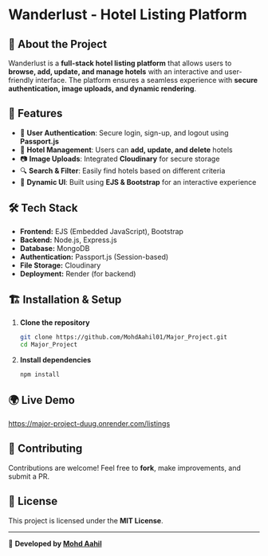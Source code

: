 # Wanderlust - Hotel Listing Platform


## 📌 About the Project
Wanderlust is a **full-stack hotel listing platform** that allows users to **browse, add, update, and manage hotels** with an interactive and user-friendly interface. The platform ensures a seamless experience with **secure authentication, image uploads, and dynamic rendering**.

## 🚀 Features

- 🔐 **User Authentication**: Secure login, sign-up, and logout using **Passport.js**
- 🏨 **Hotel Management**: Users can **add, update, and delete** hotels
- 📷 **Image Uploads**: Integrated **Cloudinary** for secure storage
- 🔍 **Search & Filter**: Easily find hotels based on different criteria
- 🎨 **Dynamic UI**: Built using **EJS & Bootstrap** for an interactive experience

## 🛠️ Tech Stack

- **Frontend:** EJS (Embedded JavaScript), Bootstrap
- **Backend:** Node.js, Express.js
- **Database:** MongoDB
- **Authentication:** Passport.js (Session-based)
- **File Storage:** Cloudinary
- **Deployment:** Render (for backend)

## 🏗️ Installation & Setup

1. **Clone the repository**
   ```sh
   git clone https://github.com/MohdAahil01/Major_Project.git
   cd Major_Project
   ```

2. **Install dependencies**
   ```sh
   npm install
   ```

## 🌍 Live Demo
https://major-project-duug.onrender.com/listings

## 🤝 Contributing
Contributions are welcome! Feel free to **fork**, make improvements, and submit a PR.

## 📜 License
This project is licensed under the **MIT License**.

---
🚀 **Developed by [Mohd Aahil](https://github.com/MohdAahil01)**
